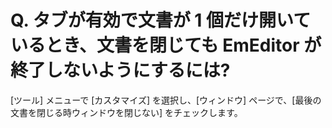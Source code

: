 # Q. タブが有効で文書が 1 個だけ開いているとき、文書を閉じても EmEditor が終了しないようにするには?

\[ツール\] メニューで \[カスタマイズ\] を選択し、\[ウィンドウ\] ページで、\[最後の文書を閉じる時ウィンドウを閉じない\] をチェックします。
